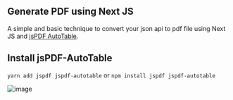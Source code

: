 ## Generate PDF using Next JS

A simple and basic technique to convert your json api to pdf file using Next JS and [jsPDF AutoTable](https://github.com/simonbengtsson/jsPDF-AutoTable).

## Install jsPDF-AutoTable

`yarn add jspdf jspdf-autotable` or `npm install jspdf jspdf-autotable`

![image](https://user-images.githubusercontent.com/26340308/121282249-bf863900-c90b-11eb-9730-c82308c866cd.png)

